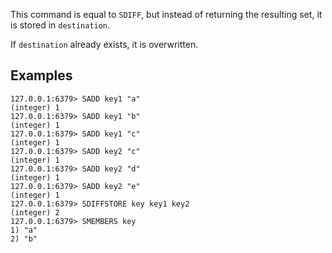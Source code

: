 This command is equal to `SDIFF`, but instead of returning the resulting set, it
is stored in `destination`.

If `destination` already exists, it is overwritten.

## Examples

```
127.0.0.1:6379> SADD key1 "a"
(integer) 1
127.0.0.1:6379> SADD key1 "b"
(integer) 1
127.0.0.1:6379> SADD key1 "c"
(integer) 1
127.0.0.1:6379> SADD key2 "c"
(integer) 1
127.0.0.1:6379> SADD key2 "d"
(integer) 1
127.0.0.1:6379> SADD key2 "e"
(integer) 1
127.0.0.1:6379> SDIFFSTORE key key1 key2
(integer) 2
127.0.0.1:6379> SMEMBERS key
1) "a"
2) "b"
```
